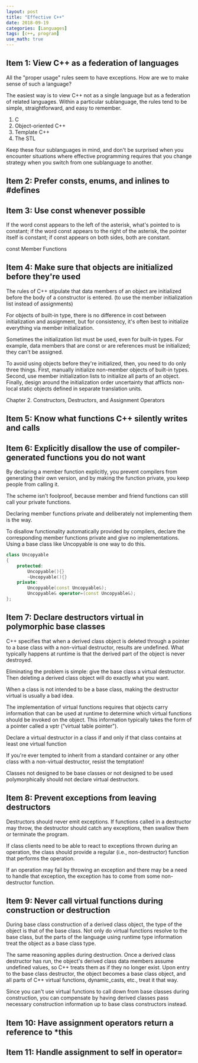 ```yaml
---
layout: post
title: "Effective C++"
date: 2018-09-19
categories: [Languages]
tags: [c++, program]
use_math: true
---
```


## Item 1: View C++ as a federation of languages
All the "proper usage" rules seem to have exceptions. How are we to make
sense of such a language?

The easiest way is to view C++ not as a single language but as a federation 
of related languages. Within a particular sublanguage, the rules tend to be
simple, straightforward, and easy to remember. 
1. C
1. Object-oriented C++
1. Template C++
1. The STL

Keep these four sublanguages in mind, and don't be surprised when you
encounter situations where effective programming requires that you change
strategy when you switch from one sublanguage to another.

## Item 2: Prefer consts, enums, and inlines to #defines

## Item 3: Use const whenever possible

If the word const appears to the left of the asterisk, what's 
pointed to is constant; if the word const appears to the right of the
asterisk, the pointer itself is constant; if const appears on both sides,
both are constant.

const Member Functions

## Item 4: Make sure that objects are initialized before they're used

The rules of C++ stipulate that data members of an object are initialized
before the body of a constructor is entered. (to use the member
initialization list instead of assignments)

For objects of built-in type, there is no difference in cost between
initialization and assignment, but for consistency, it's often best to
initialize everything via member initialization.

Sometimes the initialization list must be used, even for built-in types. For
example, data members that are const or are references must be initialized;
they can't be assigned.

To avoid using objects before they're initialized, then, you need to do only
three things. First, manually 
initialize non-member objects of built-in types. Second, use member
initialization lists to initialize all parts 
of an object. Finally, design around the initialization order uncertainty
that afflicts non-local static objects defined in separate translation
units.

Chapter 2. Constructors, Destructors, and Assignment Operators

## Item 5: Know what functions C++ silently writes and calls

## Item 6: Explicitly disallow the use of compiler-generated functions you do not want

By declaring a member function explicitly, you prevent compilers from
generating their own version, and by
making the function private, you keep people from calling it.

The scheme isn't foolproof, because member and friend functions can still
call your private functions.

Declaring member functions private and deliberately not implementing them is
the way.

To disallow functionality automatically provided by compilers, declare the
corresponding member functions private and give no implementations. Using
a base class like Uncopyable is one way to do this.

```cpp
class Uncopyable
{
    protected:
        Uncopyable(){}
        ~Uncopyable(){}
    private:
        Uncopyable(const Uncopyable&);
        Uncopyable& operator=(const Uncopyable&);
};
```

## Item 7: Declare destructors virtual in polymorphic base classes

C++ specifies that when a derived class object is deleted through a pointer 
to a base class with a non-virtual destructor, results are undefined. 
What typically happens at runtime is that the derived part of the object is
never destroyed.

Eliminating the problem is simple: give the base class a virtual destructor.
Then deleting a derived class object will do exactly what you want.

When a class is not intended to be a base class, making the destructor
virtual is usually a bad idea.

The implementation of virtual functions requires that objects carry
information that can be used at runtime
to determine which virtual functions should be invoked on the object. This
information typically takes the
form of a pointer called a vptr ("virtual table pointer"). 

Declare a virtual destructor in a class if and only if that class contains
at least one virtual function

If you're ever tempted to inherit from a standard container or any other
class with a non-virtual destructor, resist the temptation! 

Classes not designed to be base classes or not designed to be used
polymorphically should not declare virtual destructors.

## Item 8: Prevent exceptions from leaving destructors
Destructors should never emit exceptions. If functions called in a destructor
may throw, the destructor should catch any exceptions, then swallow them or
terminate the program.

If class clients need to be able to react to exceptions thrown during an
operation, the class should provide a regular (i.e., non-destructor) function
that performs the operation.

If an operation may fail by throwing an exception and there may be a need to
handle that exception, the exception has to come from some non-destructor
function.

## Item 9: Never call virtual functions during construction or destruction
During base class construction of a derived class object, the
type of the object is that of the base class. Not only do virtual functions
resolve to the base class, but the parts of the language using runtime
type information treat the object as a base class type. 

The same reasoning applies during destruction. Once a derived class
destructor has run, the object's
derived class data members assume undefined values, so C++ treats them
as if they no longer exist.
Upon entry to the base class destructor, the object becomes a base class
object, and all parts of C++ virtual functions, dynamic_casts, etc.,
treat it that way.

Since you can't use virtual functions to call down from base classes during
construction, you can compensate by having derived classes pass necessary
construction information up to base class constructors instead. 

## Item 10: Have assignment operators return a reference to \*this

## Item 11: Handle assignment to self in operator=
